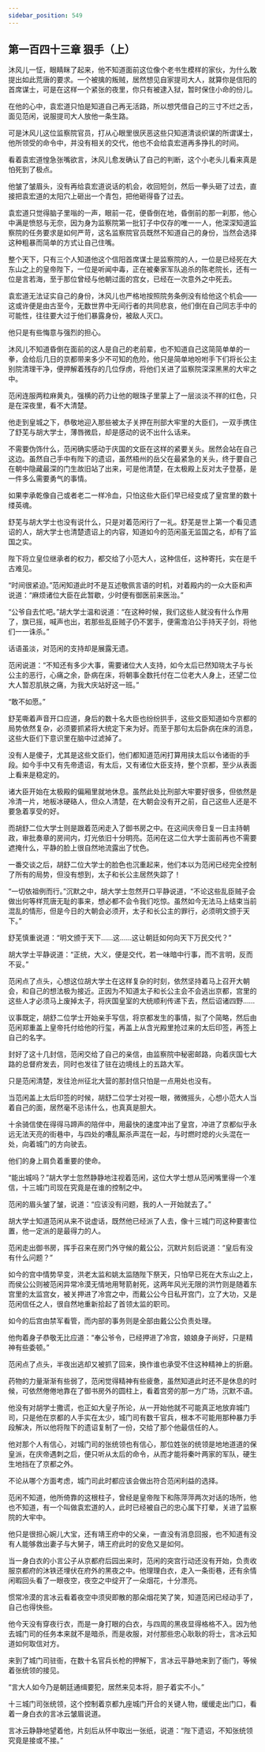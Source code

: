 ```yaml
---
sidebar_position: 549
---
```


## 第一百四十三章 **狠手（上）**

沐风儿一怔，眼睛眯了起来，他不知道面前这位像个老书生模样的家伙，为什么敢提出如此荒唐的要求。一个被擒的叛贼，居然想见自家提司大人，就算你是信阳的首席谋士，可是在这样一个紧张的夜里，你只有被逮入狱，暂时保住小命的份儿。

在他的心中，袁宏道只怕是知道自己再无活路，所以想凭借自己的三寸不烂之舌，面见范闲，说服提司大人放他一条生路。

可是沐风儿这位监察院官员，打从心眼里很厌恶这些只知道清谈织谋的所谓谋士，他所领受的命令中，并没有相关的交代，他也不会给袁宏道再多挣扎的时间。

看着袁宏道惶急张嘴欲言，沐风儿愈发确认了自己的判断，这个小老头儿看来真是怕死到了极点。

他皱了皱眉头，没有再给袁宏道说话的机会，收回短剑，然后一拳头砸了过去，直接把袁宏道的太阳穴上砸出一个青包，把他砸得昏了过去。

袁宏道只觉得脑子里嗡的一声，眼前一花，便昏倒在地，昏倒前的那一刹那，他心中满是愤怒与无奈，因为身为监察院第一批钉子中仅存的唯一一人，他深深知道监察院的任务要求是如何严苛，这名监察院官员既然不知道自己的身份，当然会选择这种粗暴而简单的方式让自己住嘴。

整个天下，只有三个人知道他这个信阳首席谋士是监察院的人，一位是已经死在大东山之上的皇帝陛下，一位是听闻中毒，正在被秦家军队追杀的陈老院长，还有一位是言若海，至于那位曾经与他朝过面的宫女，已经在一次意外之中死去。

袁宏道无法证实自己的身份，沐风儿也严格地按照院务条例没有给他这个机会——这或许便是由古至今，无数世界中无间行者的共同悲哀，他们倒在自己同志手中的可能性，往往要大过于他们暴露身份，被敌人灭口。

他只是有些悔意与强烈的担心。

沐风儿不知道昏倒在面前的这人是自己的老前辈，也不知道自己这简简单单的一拳，会给后几日的京都带来多少不可知的危险，他只是简单地吩咐手下们将长公主别院清理干净，便押解着残存的几位俘虏，将他们关进了监察院深深黑黑的大牢之中。

范闲连服两粒麻黄丸，强横的药力让他的眼珠子里蒙上了一层淡淡不祥的红色，只是在深夜里，看不大清楚。

他走到皇城之下，恭敬地迎入那些被太子关押在刑部大牢里的大臣们，一双手携住了舒芜与胡大学士，薄唇微启，却是感动的说不出什么话来。

不需要伪饰什么，范闲确实感动于庆国的文臣在这样的紧要关头。居然会站在自己这边。虽然自己手中有陛下的遗诏，虽然梧州的岳父在最紧急的关头，终于要自己在朝中隐藏最深的门生故旧站了出来，可是他清楚，在太极殿上反对太子登基，是一件多么需要勇气的事情。

如果李承乾像自己或者老二一样冷血，只怕这些大臣们早已经变成了皇宫里的数十缕英魂。

舒芜与胡大学士也没有说什么，只是对着范闲行了一礼。舒芜是世上第一个看见遗诏的人，胡大学士也清楚遗诏上的内容，知道如今的范闲虽无监国之名，却有了监国之实。

陛下将立皇位继承者的权力，都交给了小范大人，这种信任，这种寄托，实在是千古难见。

“时间很紧迫。”范闲知道此时不是互述敬佩言语的时机，对着殿内的一众大臣和声说道：“麻烦诸位大臣在此暂歇，少时便有御医前来医治。”

“公爷自去忙吧。”胡大学士温和说道：“在这种时候，我们这些人就没有什么作用了，旗已摇，喊声也出，若那些乱臣贼子仍不罢手，便需澹泊公手持天子剑，将他们一一诛杀。”

话语虽淡，对范闲的支持却是展露无遗。

范闲说道：“不知还有多少大事，需要诸位大人支持，如今太后已然知晓太子与长公主的恶行，心痛之余，卧病在床，将朝事全数托付在二位老大人身上，还望二位大人暂忍肌肤之痛，为我大庆站好这一班。”

“敢不如愿。”

舒芜嘶着声音开口应道，身后的数十名大臣也纷纷拱手，这些文臣知道如今京都的局势依然复杂，必须要抓紧将大统定下来为好。而至于那句太后卧病在床的消息，这些大臣们下意识里在脑中过滤掉了。

没有人是傻子，尤其是这些文臣们，他们都知道范闲打算用挟太后以令诸衙的手段。如今手中又有先帝遗诏，有太后，又有诸位大臣支持，整个京都，至少从表面上看来是稳定的。

诸大臣开始在太极殿的偏厢里就地休息。虽然此处比刑部大牢要好很多，但依然是冷清一片，地板冰硬硌人，但众人清楚，在大朝会没有开之前，自己这些人还是不要急着享受的好。

而胡舒二位大学士则是跟着范闲走入了御书房之中。在这间庆帝日复一日主持朝政，审批奏章的房间内，灯光依旧十分明亮。范闲在这二位大学士面前再也不需要遮掩什么，平静的脸上很自然地流露出了忧色。

一番交谈之后，胡舒二位大学士的脸色也沉重起来，他们本以为范闲已经完全控制了所有的局势，但没有想到，太子和长公主居然失踪了！

“一切依祖例而行。”沉默之中，胡大学士忽然开口平静说道，“不论这些乱臣贼子会做出何等样荒唐无耻的事来，想必都不会令我们吃惊。虽然如今无法马上结束当前混乱的情形，但是今日的大朝会必须开，太子和长公主的罪行，必须明文颁于天下。”

舒芜慎重说道：“明文颁于天下……这……这让朝廷如何向天下万民交代？”

胡大学士平静说道：“正统，大义，便是交代，若一味暗中行事，而不言明，反而不妥。”

范闲点了点头，心想这位胡大学士在这样复杂的时刻，依然坚持着马上召开大朝会，和自己的想法极为接近。正因为不知道太子和长公主会不会逃出京都，宫里的这些人才必须马上废掉太子，将庆国皇室的大统顺利传递下去，然后诏诸四野……

议事既定，胡舒二位学士开始亲手写信，将京都发生的事情，拟了个简略，然后由范闲郑重盖上皇帝托付给他的行玺，再盖上从含光殿里抢过来的太后印签，再签上自己的名字。

封好了这十几封信，范闲交给了自己的亲信，由监察院中秘密邮路，向着庆国七大路的总督府发去，同时也发往了驻在边境线上的五路大军。

只是范闲清楚，发往沧州征北大营的那封信只怕是一点用处也没有。

当范闲盖上太后印签的时候，胡舒二位学士对视一眼，微微摇头，心想小范大人当着自己的面，居然毫不忌讳什么，也真真是胆大。

十余骑信使在得得马蹄声的陪伴中，用最快的速度冲出了皇宫，冲进了京都似乎永远无法天亮的街巷中，与四处的嘈乱厮杀声混在一起，与时燃时熄的火头混在一处，向着城门的方向驶去。

他们的身上肩负着重要的使命。

“能出城吗？”胡大学士忽然静静地注视着范闲，这位大学士想从范闲嘴里得一个准信，十三城门司现在究竟是在谁的控制之中。

范闲的眉头皱了皱，说道：“应该没有问题，我的人一开始就去了。”

胡大学士知道范闲从来不说虚话，既然他已经派了人去，像十三城门司这种要害位置，他一定派的是最得力的人。

范闲走出御书房，挥手召来在房门外守候的戴公公，沉默片刻后说道：“皇后有没有什么问题？”

如今的宫中情势早变，洪老太监和姚太监随陛下祭天，只怕早已死在大东山之上，而侯公公则被范闲异常冷漠无情地用弩箭射死，这两年风光无限的洪竹则是随着东宫里的太监宫女，被关押进了冷宫之中，而戴公公今日私开宫门，立了大功，又是范闲信任之人，很自然地重新拾起了首领太监的职司。

如今的后宫由禁军看管，而内部的事务则是全部由戴公公负责处理。

他佝着身子恭敬无比应道：“奉公爷令，已经押进了冷宫，娘娘身子尚好，只是精神有些委顿。”

范闲点了点头，半夜出逃却又被抓了回来，换作谁也承受不住这种精神上的折磨。

药物的力量渐渐有些弱了，范闲觉得精神有些疲惫，虽然知道此时还不是休息的时候，可依然倦倦地靠在了御书房外的圆柱上，看着宫旁的那一方广场，沉默不语。

他没有对胡学士撒谎，也正如大皇子所论，从一开始他就不可能真正地放弃城门司，只是他在京都的人手实在太少，城门司有数千官兵，根本不可能用那种暴力手段解决，所以他将陛下的遗诏复制了一份，交给了那个他最信任的人。

他对那个人有信心，对城门司的张统领也有信心，那位姓张的统领是地地道道的保皇派，在庆帝遇刺之后，便只听从太后的命令，从而才能将秦叶两家的军队，硬生生地挡在了京都之外。

不论从哪个方面考虑，城门司此时都应该会做出符合范闲利益的选择。

范闲不知道，他所倚靠的这根柱子，曾经是皇帝陛下和陈萍萍两次对话的场所，他也不知道，有一个叫做袁宏道的人，此时已经被自己的忠心属下打晕，关进了监察院的大牢中。

他只是很担心婉儿大宝，还有靖王府中的父亲，一直没有消息回报，也不知道有没有人能够救出妻子与大舅子，靖王府此时的安危又是如何。

当一身白衣的小言公子从京都府后园出来时，范闲的突宫行动还没有开始，负责收服京都府的沐铁还埋伏在府外的黑夜之中。他理理白衣，走入一条街巷，还有余情闲暇回头看了一眼夜空，夜空之中绽开了一朵烟花，十分漂亮。

惯常冷漠的言冰云看着夜空中须臾即散的那朵烟花笑了笑，知道范闲已经动手了，自己也得快些。

他今天没有穿夜行衣，而是一身打眼的白衣，与四周的黑夜显得格格不入。因为他去城门司的任务本来就不是暗杀，而是收服，对付那些忠心耿耿的将士，言冰云知道如何取信对方。

来到了城门司驻衙，在数十名官兵长枪的押解下，言冰云平静地来到了衙门，等候着张统领的接见。

“言大人如今乃是朝廷通缉要犯，居然来见本将，胆子着实不小。”

十三城门司张统领，这个控制着京都九座城门开合的关键人物，缓缓走出门口，看着一身白衣的言冰云皱眉说道。

言冰云静静地望着他，片刻后从怀中取出一张纸，说道：“陛下遗诏，不知张统领究竟是接或不接。”

